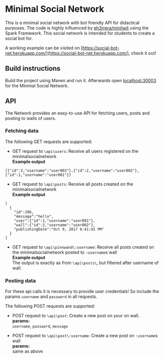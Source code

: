 # Minimal Social Network

This is a minimal social network with bot friendly API for didactical purposes. The code is highly influenced by [eh3rrera/minitwit](https://github.com/eh3rrera/minitwit) using the Spark Framework.
This social network is intended for students to create a social bot for.

A working example can be visited on [https://social-bot-net.herokuapp.com/](https://social-bot-net.herokuapp.com/), check it out!

## Build instructions

Build the project using Maven and run it. Afterwards open [localhost:30003](http://localhost:30003) for the Minimal Social Network.

## API

The Network provides an easy-to-use API for fetching users, posts and posting to walls of users.

### Fetching data
The following GET requests are supported:

- GET request to `\api\users`: Receive all users registered on the minimalsocialnetwork  
**Example output**  
```
[{"id":3,"username":"user003"},{"id":2,"username":"user002"},{"id":1,"username":"user001"}]
```

- GET request to `\api\posts`: Receive all posts created on the minimalsocialnetwork  
**Example output**  
```
[
  { 
    "id":296,
    "message":"hello",
	"user":{"id":1,"username":"user001"},
	"wall":{"id":2,"username":"user002"},
	"publishingDate":"Oct 9, 2017 6:41:41 PM"
  }
]
```

- GET request to `\api\pinnwand\:username`: Receive all posts created on the minimalsocialnetwork posted to `:username`s wall  
**Example output**  
The output is exactly as from `\api\posts\`, but filtered after username of wall.

### Posting data
For these api calls it is necessary to provide user credentials! So include the params `username` and `password` in all requests.

The following POST requests are supported:

- POST request to `\api\post`: Create a new post on your on wall.  
**params:**  
`username`, `password`, `message`

- POST request to `\api\post\:username`: Create a new post on `:username`s wall  
**params:**  
same as above